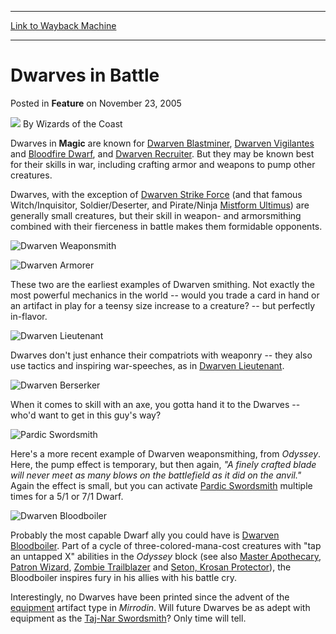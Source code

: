 
---
[Link to Wayback Machine](https://web.archive.org/web/20210429061924/https://magic.wizards.com/en/articles/archive/feature/dwarves-battle-2005-11-23)

[_metadata_:wayback_url]:- "https://magic.wizards.com/en/articles/archive/feature/dwarves-battle-2005-11-23"
[_metadata_:wayback_raw_url]:- "https://web.archive.org/web/20210429061924id_/https://magic.wizards.com/en/articles/archive/feature/dwarves-battle-2005-11-23"
[_metadata_:wayback_capture_timestamp]:- "2021-04-29 06:19:24+00:00"
[_metadata_:description]:- "Dwarves in Magic are known for Dwarven Blastminer, Dwarven Vigilantes and Bloodfire Dwarf, and Dwarven Recruiter. But they may be known best for their skills in war, including crafting armor and weapons to pump other creatures. Dwarves, with the exception of Dwarven Strike Force (and that famous Witch/Inquisitor, Soldier/Deserter, and Pirate/Ninja Mistform Ultimus) are"
[_metadata_:generator]:- "Drupal 7 (http://drupal.org)"
[_metadata_:publish_date]:- "2005-11-23"
---


Dwarves in Battle
=================



 Posted in **Feature**
 on November 23, 2005 






![](https://media.magic.wizards.com/styles/auth_small/public/images/person/wizards_author.jpg)
By Wizards of the Coast












Dwarves in **Magic** are known for [Dwarven Blastminer](http://gatherer.wizards.com/Pages/Card/Details.aspx?&name=Dwarven%2BBlastminer), [Dwarven Vigilantes](http://gatherer.wizards.com/Pages/Card/Details.aspx?&name=Dwarven%2BVigilantes) and [Bloodfire Dwarf](http://gatherer.wizards.com/Pages/Card/Details.aspx?&name=Bloodfire%2BDwarf), and [Dwarven Recruiter](http://gatherer.wizards.com/Pages/Card/Details.aspx?&name=Dwarven%2BRecruiter). But they may be known best for their skills in war, including crafting armor and weapons to pump other creatures.


Dwarves, with the exception of [Dwarven Strike Force](http://gatherer.wizards.com/Pages/Card/Details.aspx?name=Dwarven+Strike+Force) (and that famous Witch/Inquisitor, Soldier/Deserter, and Pirate/Ninja [Mistform Ultimus](http://gatherer.wizards.com/Pages/Card/Details.aspx?name=Mistform+Ultimus)) are generally small creatures, but their skill in weapon- and armorsmithing combined with their fierceness in battle makes them formidable opponents.




![Dwarven Weaponsmith](http://gatherer.wizards.com/Handlers/Image.ashx?type=card&name=Dwarven+Weaponsmith)

![Dwarven Armorer](http://gatherer.wizards.com/Handlers/Image.ashx?type=card&name=Dwarven+Armorer)

These two are the earliest examples of Dwarven smithing. Not exactly the most powerful mechanics in the world -- would you trade a card in hand or an artifact in play for a teensy size increase to a creature? -- but perfectly in-flavor.




![Dwarven Lieutenant](http://gatherer.wizards.com/Handlers/Image.ashx?type=card&name=Dwarven+Lieutenant)

Dwarves don't just enhance their compatriots with weaponry -- they also use tactics and inspiring war-speeches, as in [Dwarven Lieutenant](http://gatherer.wizards.com/Pages/Card/Details.aspx?name=Dwarven+Lieutenant).






![Dwarven Berserker](http://gatherer.wizards.com/Handlers/Image.ashx?type=card&name=Dwarven+Berserker)

When it comes to skill with an axe, you gotta hand it to the Dwarves -- who'd want to get in this guy's way?






![Pardic Swordsmith](http://gatherer.wizards.com/Handlers/Image.ashx?type=card&name=Pardic+Swordsmith)

Here's a more recent example of Dwarven weaponsmithing, from *Odyssey*. Here, the pump effect is temporary, but then again, *"A finely crafted blade will never meet as many blows on the battlefield as it did on the anvil."* Again the effect is small, but you can activate [Pardic Swordsmith](http://gatherer.wizards.com/Pages/Card/Details.aspx?name=Pardic+Swordsmith) multiple times for a 5/1 or 7/1 Dwarf.






![Dwarven Bloodboiler](http://gatherer.wizards.com/Handlers/Image.ashx?type=card&name=Dwarven+Bloodboiler)

Probably the most capable Dwarf ally you could have is [Dwarven Bloodboiler](http://gatherer.wizards.com/Pages/Card/Details.aspx?name=Dwarven+Bloodboiler). Part of a cycle of three-colored-mana-cost creatures with "tap an untapped X" abilities in the *Odyssey* block (see also [Master Apothecary](http://gatherer.wizards.com/Pages/Card/Details.aspx?name=Master+Apothecary), [Patron Wizard](http://gatherer.wizards.com/Pages/Card/Details.aspx?name=Patron+Wizard), [Zombie Trailblazer](http://gatherer.wizards.com/Pages/Card/Details.aspx?name=Zombie+Trailblazer) and [Seton, Krosan Protector](http://gatherer.wizards.com/Pages/Card/Details.aspx?name=Seton%2C+Krosan+Protector)), the Bloodboiler inspires fury in his allies with his battle cry.




Interestingly, no Dwarves have been printed since the advent of the [equipment](http://gatherer.wizards.com/?first=1&last=100&term=equipment&Field_Type=on&setfilter=Allsets&colorfilter=All&typefilter=All&output=summary&sort=name&x=29&y=28) artifact type in *Mirrodin*. Will future Dwarves be as adept with equipment as the [Taj-Nar Swordsmith](http://gatherer.wizards.com/Pages/Card/Details.aspx?&name=Taj-Nar%2BSwordsmith)? Only time will tell.








